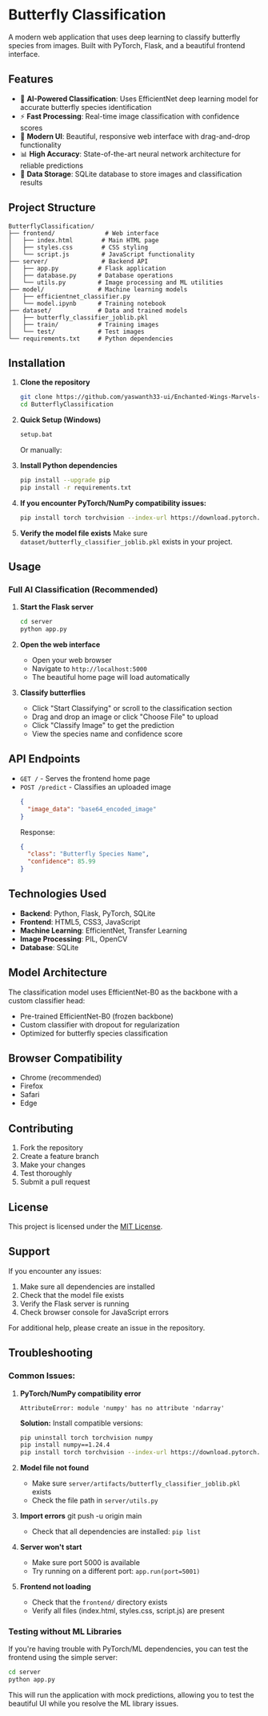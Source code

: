 # Butterfly Classification 

A modern web application that uses deep learning to classify butterfly species from images. Built with PyTorch, Flask, and a beautiful frontend interface.

## Features

- 🦋 **AI-Powered Classification**: Uses EfficientNet deep learning model for accurate butterfly species identification
- ⚡ **Fast Processing**: Real-time image classification with confidence scores
- 🎨 **Modern UI**: Beautiful, responsive web interface with drag-and-drop functionality
- 📊 **High Accuracy**: State-of-the-art neural network architecture for reliable predictions
- 💾 **Data Storage**: SQLite database to store images and classification results

## Project Structure

```
ButterflyClassification/
├── frontend/              # Web interface
│   ├── index.html        # Main HTML page
│   ├── styles.css        # CSS styling
│   └── script.js         # JavaScript functionality
├── server/               # Backend API
│   ├── app.py           # Flask application
│   ├── database.py      # Database operations
│   └── utils.py         # Image processing and ML utilities
├── model/               # Machine learning models
│   ├── efficientnet_classifier.py
│   └── model.ipynb      # Training notebook
├── dataset/             # Data and trained models
│   ├── butterfly_classifier_joblib.pkl
│   ├── train/           # Training images
│   └── test/            # Test images
└── requirements.txt     # Python dependencies
```

## Installation

1. **Clone the repository**

   ```bash
   git clone https://github.com/yaswanth33-ui/Enchanted-Wings-Marvels-of-Butterfly-Species.git
   cd ButterflyClassification
   ```

2. **Quick Setup (Windows)**

   ```bash
   setup.bat
   ```

   Or manually:

3. **Install Python dependencies**

   ```bash
   pip install --upgrade pip
   pip install -r requirements.txt
   ```

4. **If you encounter PyTorch/NumPy compatibility issues:**

   ```bash
   pip install torch torchvision --index-url https://download.pytorch.org/whl/cpu
   ```

5. **Verify the model file exists**
   Make sure `dataset/butterfly_classifier_joblib.pkl` exists in your project.

## Usage

### Full AI Classification (Recommended)

1. **Start the Flask server**
   ```bash
   cd server
   python app.py
   ```   

2. **Open the web interface**

   - Open your web browser
   - Navigate to `http://localhost:5000`
   - The beautiful home page will load automatically

3. **Classify butterflies**
   - Click "Start Classifying" or scroll to the classification section
   - Drag and drop an image or click "Choose File" to upload
   - Click "Classify Image" to get the prediction
   - View the species name and confidence score

## API Endpoints

- `GET /` - Serves the frontend home page
- `POST /predict` - Classifies an uploaded image
  ```json
  {
    "image_data": "base64_encoded_image"
  }
  ```
  Response:
  ```json
  {
    "class": "Butterfly Species Name",
    "confidence": 85.99
  }
  ```

## Technologies Used

- **Backend**: Python, Flask, PyTorch, SQLite
- **Frontend**: HTML5, CSS3, JavaScript
- **Machine Learning**: EfficientNet, Transfer Learning
- **Image Processing**: PIL, OpenCV
- **Database**: SQLite

## Model Architecture

The classification model uses EfficientNet-B0 as the backbone with a custom classifier head:

- Pre-trained EfficientNet-B0 (frozen backbone)
- Custom classifier with dropout for regularization
- Optimized for butterfly species classification

## Browser Compatibility

- Chrome (recommended)
- Firefox
- Safari
- Edge

## Contributing

1. Fork the repository
2. Create a feature branch
3. Make your changes
4. Test thoroughly
5. Submit a pull request

## License

This project is licensed under the [MIT License](LICENSE).

## Support

If you encounter any issues:

1. Make sure all dependencies are installed
2. Check that the model file exists
3. Verify the Flask server is running
4. Check browser console for JavaScript errors

For additional help, please create an issue in the repository.

## Troubleshooting

### Common Issues:

1. **PyTorch/NumPy compatibility error**

   ```
   AttributeError: module 'numpy' has no attribute 'ndarray'
   ```

   **Solution:** Install compatible versions:

   ```bash
   pip uninstall torch torchvision numpy
   pip install numpy==1.24.4
   pip install torch torchvision --index-url https://download.pytorch.org/whl/cpu
   ```

2. **Model file not found**

   - Make sure `server/artifacts/butterfly_classifier_joblib.pkl` exists
   - Check the file path in `server/utils.py`

3. **Import errors**
git push -u origin main
   - Check that all dependencies are installed: `pip list`

4. **Server won't start**

   - Make sure port 5000 is available
   - Try running on a different port: `app.run(port=5001)`

5. **Frontend not loading**
   - Check that the `frontend/` directory exists
   - Verify all files (index.html, styles.css, script.js) are present

### Testing without ML Libraries

If you're having trouble with PyTorch/ML dependencies, you can test the frontend using the simple server:

```bash
cd server
python app.py
```

This will run the application with mock predictions, allowing you to test the beautiful UI while you resolve the ML library issues.
